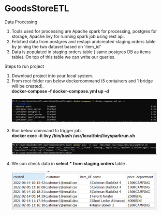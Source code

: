 # GoodsStoreETL

<b4> Data Processing </b4><br>
  1) Tools used for processing are Apache spark for processing, postgres for storage, Apache livy for running spark job using rest api.<br>
  2) Fetched data from postgres and restapi andcreated staging.orders table by joining the two dataset based on 'item_id' <br>
  3) Data is populated in staging.orders table ( same postgres DB as items table). On top of this table we can write our queries. <br>
  

<b4> Steps to run project </b4>
  1) Download project into your local system. <br>
  2) From root folder run below dockercommand (5 containers and 1 bridge will be created). <br> <b> docker-compose -f docker-compose.yml up -d </b><br><br> ![source-data](./img/docker_compose_run.png) <br><br>
  4) Run below command to trigger job. <br> <b> docker exec -it livy  /bin/bash /usr/local/bin/livysparkrun.sh </b><br><br> ![source-data](./img/livycommand.png) <br><br>
  5) We can check data in <b> select * from staging.orders </b> table . <br><br> ![source-data](./img/postgresData.png) <br><br>
    
  
